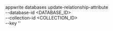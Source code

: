 appwrite databases update-relationship-attribute \
    --database-id <DATABASE_ID> \
    --collection-id <COLLECTION_ID> \
    --key ''
